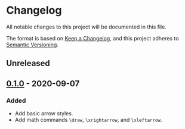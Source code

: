 # Changelog

All notable changes to this project will be documented in this file.

The format is based on [Keep a Changelog](https://keepachangelog.com/en/1.0.0/),
and this project adheres to [Semantic Versioning](https://semver.org/spec/v2.0.0.html).

## Unreleased ##

## [0.1.0] - 2020-09-07 ##

### Added ###

- Add basic arrow styles.
- Add math commands `\draw`, `\xrightarrow`, and `\xleftarrow`.

[0.1.0]: https://github.com/uemurax/satysfi-arrows/releases/tag/v0.1.0

